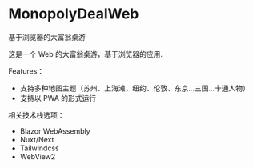 # MonopolyDealWeb
基于浏览器的大富翁桌游

这是一个 Web 的大富翁桌游，基于浏览器的应用.

Features：
* 支持多种地图主题（苏州、上海滩，纽约、伦敦、东京...三国...卡通人物）
* 支持以 PWA 的形式运行

相关技术栈选项：
* Blazor WebAssembly
* Nuxt/Next
* Tailwindcss
* WebView2
